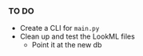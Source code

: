 ### TO DO
* Create a CLI for `main.py`
* Clean up and test the LookML files
  * Point it at the new db